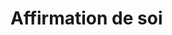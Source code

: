 # Affirmation de soi

<object class="schema" type="image/svg+xml" data="{{ ASSET psycho/affirmation.svg }}"></object>
